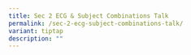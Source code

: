 ```yaml
---
title: Sec 2 ECG & Subject Combinations Talk
permalink: /sec-2-ecg-subject-combinations-talk/
variant: tiptap
description: ""
---
```

